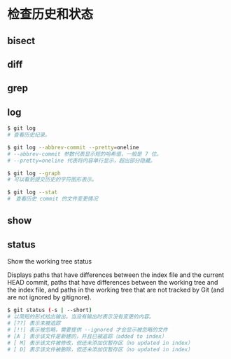 # 检查历史和状态

## bisect

## diff

## grep

## log

```sh
$ git log
# 查看历史纪录。

$ git log --abbrev-commit --pretty=oneline
# --abbrev-commit 参数代表显示短的哈希值，一般是 7 位。
# --pretty=oneline 代表将内容单行显示，超出部分隐藏。

$ git log --graph
# 可以看到提交历史的字符图形表示。

$ git log --stat
#　查看历史 commit 的文件变更情况
```

## show

## status

Show the working tree status

Displays paths that have differences between the index file and the current HEAD commit, paths that have differences between the working tree and the index file, and paths in the working tree that are not tracked by Git (and are not ignored by gitignore).

```sh
$ git status (-s | --short)
# 以简短的形式给出输出。当没有输出时表示没有变更的内容。
# [??] 表示未被追踪
# [!!] 表示被忽略，需要提供 --ignored 才会显示被忽略的文件
# [A ] 表示该文件是新建的，并且已被追踪（added to index）
# [ M] 表示该文件被修改，但还未添加仅暂存区（no updated in index）
# [ D] 表示该文件被删除，但还未添加仅暂存区（no updated in index）
```
